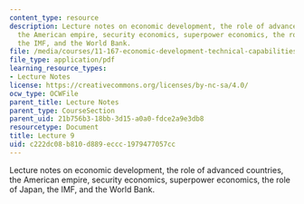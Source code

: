 ```yaml
---
content_type: resource
description: Lecture notes on economic development, the role of advanced countries,
  the American empire, security economics, superpower economics, the role of Japan,
  the IMF, and the World Bank.
file: /media/courses/11-167-economic-development-technical-capabilities-spring-2004/c222dc08b810d889eccc1979477057cc_lec_9.pdf
file_type: application/pdf
learning_resource_types:
- Lecture Notes
license: https://creativecommons.org/licenses/by-nc-sa/4.0/
ocw_type: OCWFile
parent_title: Lecture Notes
parent_type: CourseSection
parent_uid: 21b756b3-18bb-3d15-a0a0-fdce2a9e3db8
resourcetype: Document
title: Lecture 9
uid: c222dc08-b810-d889-eccc-1979477057cc
---
```

Lecture notes on economic development, the role of advanced countries, the American empire, security economics, superpower economics, the role of Japan, the IMF, and the World Bank.